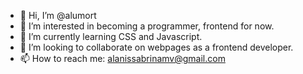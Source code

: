 - 👋 Hi, I’m @alumort
- 👀 I’m interested in becoming a programmer, frontend for now.
- 🌱 I’m currently learning CSS and Javascript.
- 💞️ I’m looking to collaborate on webpages as a frontend developer.
- 📫 How to reach me: alanissabrinamv@gmail.com

<!---
alumort/alumort is a ✨ special ✨ repository because its `README.md` (this file) appears on your GitHub profile.
You can click the Preview link to take a look at your changes.
--->
